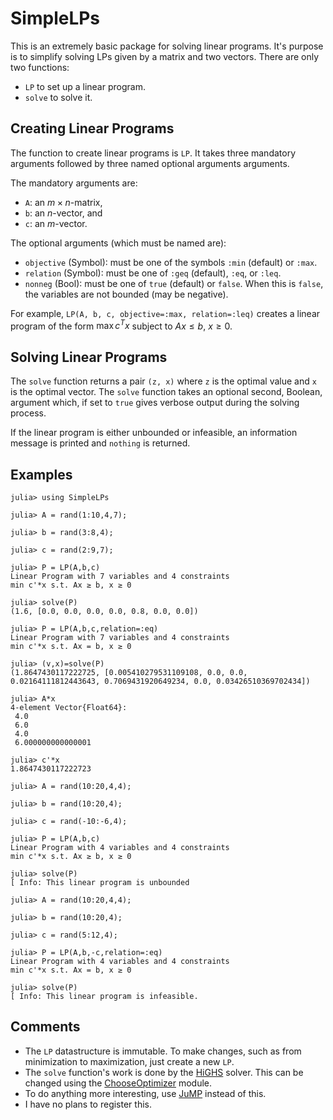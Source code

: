 # SimpleLPs

This is an extremely basic package for solving linear programs. It's purpose is to simplify 
solving LPs given by a matrix and two vectors. There are only two functions:
* `LP` to set up a linear program.
* `solve` to solve it. 


## Creating Linear Programs

The function to create linear programs is `LP`. It takes three mandatory arguments followed by three named optional arguments arguments. 

The mandatory arguments are:
* `A`: an $m\times n$-matrix,
* `b`: an $n$-vector, and
* `c`: an $m$-vector. 

The optional arguments (which must be named are):
* `objective` (Symbol): must be one of the symbols `:min` (default) or `:max`.
* `relation` (Symbol): must be one of `:geq` (default), `:eq`, or `:leq`.
* `nonneg` (Bool): must be one of `true` (default) or `false`. When this is `false`, the variables are not bounded (may be negative).

For example, `LP(A, b, c, objective=:max, relation=:leq)` creates a linear program of the form $\max c^Tx$ subject to $Ax \le  b$, $x \ge 0$. 

## Solving Linear Programs

The `solve` function returns a pair `(z, x)` where `z` is the optimal value and `x` is the optimal vector. The `solve` function takes an optional second, Boolean, argument which, if set to `true` gives verbose output during the solving process.

If the linear program is either unbounded or infeasible, an information message is printed and `nothing` is returned. 

## Examples

```
julia> using SimpleLPs

julia> A = rand(1:10,4,7);

julia> b = rand(3:8,4);

julia> c = rand(2:9,7);

julia> P = LP(A,b,c)
Linear Program with 7 variables and 4 constraints
min c'*x s.t. Ax ≥ b, x ≥ 0

julia> solve(P)
(1.6, [0.0, 0.0, 0.0, 0.0, 0.8, 0.0, 0.0])

julia> P = LP(A,b,c,relation=:eq)
Linear Program with 7 variables and 4 constraints
min c'*x s.t. Ax = b, x ≥ 0

julia> (v,x)=solve(P)
(1.8647430117222725, [0.005410279531109108, 0.0, 0.0, 0.02164111812443643, 0.7069431920649234, 0.0, 0.03426510369702434])

julia> A*x
4-element Vector{Float64}:
 4.0
 6.0
 4.0
 6.000000000000001

julia> c'*x
1.8647430117222723

julia> A = rand(10:20,4,4);

julia> b = rand(10:20,4);

julia> c = rand(-10:-6,4);

julia> P = LP(A,b,c)
Linear Program with 4 variables and 4 constraints
min c'*x s.t. Ax ≥ b, x ≥ 0

julia> solve(P)
[ Info: This linear program is unbounded

julia> A = rand(10:20,4,4);

julia> b = rand(10:20,4);

julia> c = rand(5:12,4);

julia> P = LP(A,b,-c,relation=:eq)
Linear Program with 4 variables and 4 constraints
min c'*x s.t. Ax = b, x ≥ 0

julia> solve(P)
[ Info: This linear program is infeasible.
```

## Comments

* The `LP` datastructure is immutable. To make changes, such as from minimization to maximization, just create a new `LP`. 
* The `solve` function's work is done by the [HiGHS](https://github.com/jump-dev/HiGHS.jl) solver. This can be changed using the [ChooseOptimizer](https://github.com/scheinerman/ChooseOptimizer.jl) module. 
* To do anything more interesting, use [JuMP](https://jump.dev/JuMP.jl/stable/) instead of this.
* I have no plans to register this. 